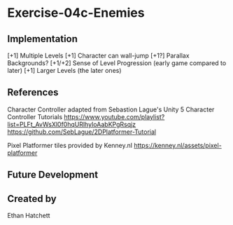 # Exercise-04c-Enemies

## Implementation
[+1] Multiple Levels
[+1] Character can wall-jump
[+1?] Parallax Backgrounds?
[+1/+2] Sense of Level Progression (early game compared to later) 
[+1] Larger Levels (the later ones)




## References

Character Controller adapted from Sebastion Lague's Unity 5 Character Controller Tutorials
https://www.youtube.com/playlist?list=PLFt_AvWsXl0f0hqURlhyIoAabKPgRsqjz
https://github.com/SebLague/2DPlatformer-Tutorial

Pixel Platformer tiles provided by Kenney.nl
https://kenney.nl/assets/pixel-platformer

## Future Development

## Created by
Ethan Hatchett